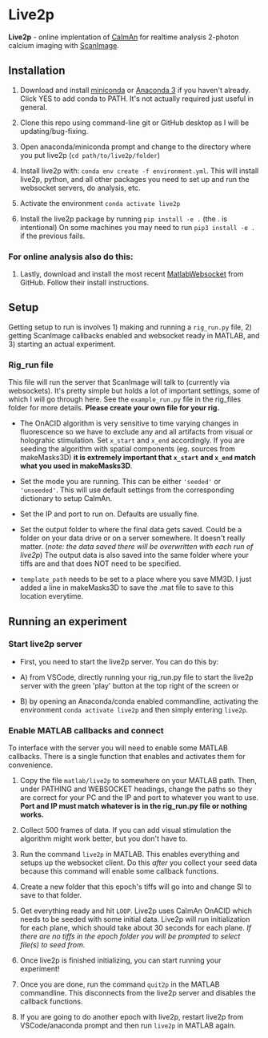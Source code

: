# Live2p

**Live2p** - online implentation of [CaImAn](https://github.com/flatironinstitute/CaImAn) for realtime analysis 2-photon calcium imaging with [ScanImage](http://scanimage.vidriotechnologies.com/).


## Installation

1. Download and install [miniconda](https://docs.conda.io/en/latest/miniconda.html) or [Anaconda 3](https://www.anaconda.com/products/individual) if you haven't already. Click YES to add conda to PATH. It's not actually required just useful in general.

1. Clone this repo using command-line git or GitHub desktop as I will be updating/bug-fixing.

1. Open anaconda/miniconda prompt and change to the directory where you put live2p (`cd path/to/live2p/folder`)

1. Install live2p with:  `conda env create -f environment.yml`. This will install live2p, python, and all other packages you need to set up and run the websocket servers, do analysis, etc.

1. Activate the environment `conda activate live2p`

1. Install the live2p package by running `pip install -e .` (the . is intentional) On some machines you may need to run `pip3 install -e .` if the previous fails.

### For online analysis also do this:

1. Lastly, download and install the most recent [MatlabWebsocket](https://github.com/jebej/MatlabWebSocket) from GitHub. Follow their install instructions.

## Setup

Getting setup to run is involves 1) making and running a `rig_run.py`  file, 2) getting ScanImage callbacks enabled and websocket ready in MATLAB, and 3) starting an actual experiment.

### Rig_run file

This file will run the server that ScanImage will talk to (currently via websockets). It's pretty simple but holds a lot of important settings, some of which I will go through here. See the `example_run.py` file in the rig_files folder for more details. **Please create your own file for your rig.**

* The OnACID algorithm is very sensitive to time varying changes in fluorescence so we have to exclude any and all artifacts from visual or holograhic stimulation. Set `x_start` and `x_end` accordingly. If you are seeding the algorithm with spatial components (eg. sources from makeMasks3D) **it is extremely important that `x_start` and `x_end` match what you used in makeMasks3D**.

* Set the mode you are running. This can be either `'seeded'` or `'unseeded'`. This will use default settings from the corresponding dictionary to setup CaImAn.

* Set the IP and port to run on. Defaults are usually fine.

* Set the output folder to where the final data gets saved. Could be a folder on your data drive or on a server somewhere. It doesn't really matter. (_note: the data saved there will be overwritten with each run of live2p_) The output data is also saved into the same folder where your tiffs are and that does NOT need to be specified.

* `template_path` needs to be set to a place where you save MM3D. I just added a line in makeMasks3D to save the .mat file to save to this location everytime.

## Running an experiment

### Start live2p server

- First, you need to start the live2p server. You can do this by:

- A) from VSCode, directly running your rig_run.py file to start the live2p server with the green 'play' button at the top right of the screen or 

- B) by opening an Anaconda/conda enabled commandline, activating the environment `conda activate live2p` and then simply entering `live2p`.

### Enable MATLAB callbacks and connect
To interface with the server you will need to enable some MATLAB callbacks. There is a single function that enables and activates them for convenience.

1. Copy the file `matlab/live2p` to somewhere on your MATLAB path. Then, under PATHING and WEBSOCKET headings, change the paths so they are correct for your PC and the IP and port to whatever you want to use. **Port and IP must match whatever is in the rig_run.py file or nothing works.**

1. Collect 500 frames of data. If you can add visual stimulation the algorithm might work better, but you don't have to.

1. Run the command `live2p` in MATLAB. This enables everything and setups up the websocket client. Do this *after* you collect your seed data because this command will enable some callback functions.

1. Create a new folder that this epoch's tiffs will go into and change SI to save to that folder.

1. Get everything ready and hit `LOOP`. Live2p uses CaImAn OnACID which needs to be seeded with some initial data. Live2p will run initialization for each plane, which should take about 30 seconds for each plane. *If there are no tiffs in the epoch folder you will be prompted to select file(s) to seed from*.

1. Once live2p is finished initializing, you can start running your experiment!

1. Once you are done, run the command `quit2p` in the MATLAB commandline. This disconnects from the live2p server and disables the callback functions.

1. If you are going to do another epoch with live2p, restart live2p from VSCode/anaconda prompt and then run `live2p` in MATLAB again.